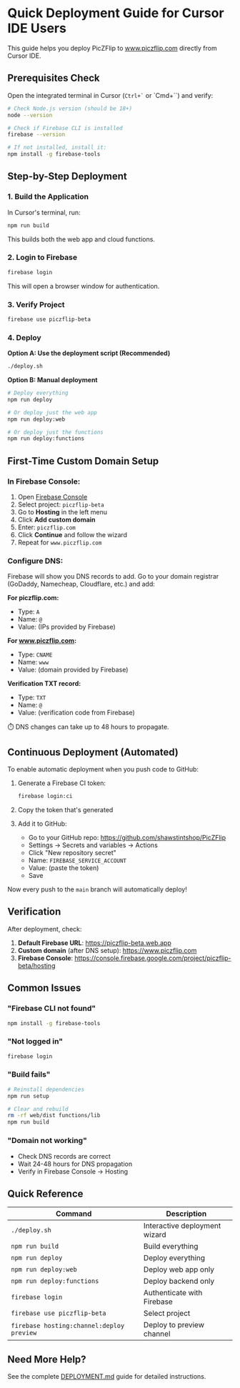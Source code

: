 # Quick Deployment Guide for Cursor IDE Users

This guide helps you deploy PicZFlip to www.piczflip.com directly from Cursor IDE.

## Prerequisites Check

Open the integrated terminal in Cursor (`` Ctrl+` `` or `Cmd+``) and verify:

```bash
# Check Node.js version (should be 18+)
node --version

# Check if Firebase CLI is installed
firebase --version

# If not installed, install it:
npm install -g firebase-tools
```

## Step-by-Step Deployment

### 1. Build the Application

In Cursor's terminal, run:

```bash
npm run build
```

This builds both the web app and cloud functions.

### 2. Login to Firebase

```bash
firebase login
```

This will open a browser window for authentication.

### 3. Verify Project

```bash
firebase use piczflip-beta
```

### 4. Deploy

**Option A: Use the deployment script (Recommended)**
```bash
./deploy.sh
```

**Option B: Manual deployment**
```bash
# Deploy everything
npm run deploy

# Or deploy just the web app
npm run deploy:web

# Or deploy just the functions
npm run deploy:functions
```

## First-Time Custom Domain Setup

### In Firebase Console:

1. Open [Firebase Console](https://console.firebase.google.com/)
2. Select project: `piczflip-beta`
3. Go to **Hosting** in the left menu
4. Click **Add custom domain**
5. Enter: `piczflip.com`
6. Click **Continue** and follow the wizard
7. Repeat for `www.piczflip.com`

### Configure DNS:

Firebase will show you DNS records to add. Go to your domain registrar (GoDaddy, Namecheap, Cloudflare, etc.) and add:

**For piczflip.com:**
- Type: `A`
- Name: `@`
- Value: (IPs provided by Firebase)

**For www.piczflip.com:**
- Type: `CNAME`
- Name: `www`
- Value: (domain provided by Firebase)

**Verification TXT record:**
- Type: `TXT`
- Name: `@`
- Value: (verification code from Firebase)

⏱️ DNS changes can take up to 48 hours to propagate.

## Continuous Deployment (Automated)

To enable automatic deployment when you push code to GitHub:

1. Generate a Firebase CI token:
   ```bash
   firebase login:ci
   ```

2. Copy the token that's generated

3. Add it to GitHub:
   - Go to your GitHub repo: https://github.com/shawstintshop/PicZFlip
   - Settings → Secrets and variables → Actions
   - Click "New repository secret"
   - Name: `FIREBASE_SERVICE_ACCOUNT`
   - Value: (paste the token)
   - Save

Now every push to the `main` branch will automatically deploy!

## Verification

After deployment, check:

1. **Default Firebase URL**: https://piczflip-beta.web.app
2. **Custom domain** (after DNS setup): https://www.piczflip.com
3. **Firebase Console**: https://console.firebase.google.com/project/piczflip-beta/hosting

## Common Issues

### "Firebase CLI not found"
```bash
npm install -g firebase-tools
```

### "Not logged in"
```bash
firebase login
```

### "Build fails"
```bash
# Reinstall dependencies
npm run setup

# Clear and rebuild
rm -rf web/dist functions/lib
npm run build
```

### "Domain not working"
- Check DNS records are correct
- Wait 24-48 hours for DNS propagation
- Verify in Firebase Console → Hosting

## Quick Reference

| Command | Description |
|---------|-------------|
| `./deploy.sh` | Interactive deployment wizard |
| `npm run build` | Build everything |
| `npm run deploy` | Deploy everything |
| `npm run deploy:web` | Deploy web app only |
| `npm run deploy:functions` | Deploy backend only |
| `firebase login` | Authenticate with Firebase |
| `firebase use piczflip-beta` | Select project |
| `firebase hosting:channel:deploy preview` | Deploy to preview channel |

## Need More Help?

See the complete [DEPLOYMENT.md](./DEPLOYMENT.md) guide for detailed instructions.
